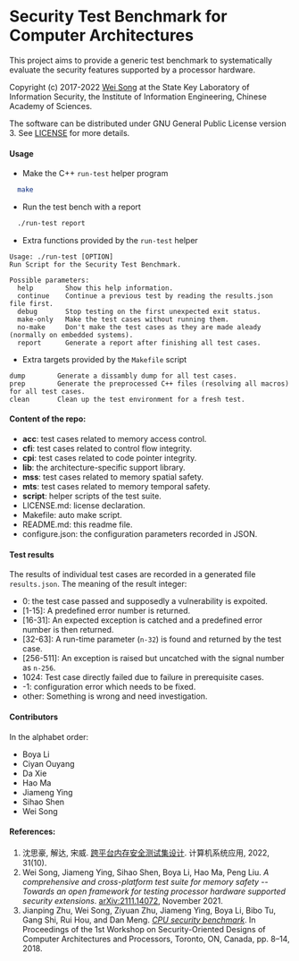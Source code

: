Security Test Benchmark for Computer Architectures
========================

This project aims to provide a generic test benchmark to
systematically evaluate the security features
supported by a processor hardware.

Copyright (c) 2017-2022 [Wei Song](mailto:wsong83@gmail.com) at
the State Key Laboratory of Information Security,
the Institute of Information Engineering,
Chinese Academy of Sciences.

The software can be distributed under GNU General Public License version 3.
See [LICENSE](LICENSE.md) for more details.

#### Usage

* Make the C++ `run-test` helper program

~~~bash
  make
~~~

* Run the test bench with a report

~~~bash
  ./run-test report
~~~

* Extra functions provided by the `run-test` helper

~~~text
Usage: ./run-test [OPTION]
Run Script for the Security Test Benchmark.

Possible parameters:
  help        Show this help information.
  continue    Continue a previous test by reading the results.json file first.
  debug       Stop testing on the first unexpected exit status.
  make-only   Make the test cases without running them.
  no-make     Don't make the test cases as they are made aleady (normally on embedded systems).
  report      Generate a report after finishing all test cases.
~~~

* Extra targets provided by the `Makefile` script

~~~text
dump        Generate a dissambly dump for all test cases.
prep        Generate the preprocessed C++ files (resolving all macros) for all test cases.
clean       Clean up the test environment for a fresh test.
~~~

#### Content of the repo:
- **acc**: test cases related to memory access control.
- **cfi**: test cases related to control flow integrity.
- **cpi**: test cases related to code pointer integrity.
- **lib**: the architecture-specific support library.
- **mss**: test cases related to memory spatial safety.
- **mts**: test cases related to memory temporal safety.
- **script**: helper scripts of the test suite.
- LICENSE.md: license declaration.
- Makefile: auto make script.
- README.md: this readme file.
- configure.json: the configuration parameters recorded in JSON.

#### Test results

The results of individual test cases are recorded in a generated file `results.json`.
The meaning of the result integer:

* 0: the test case passed and supposedly a vulnerability is expoited.
* [1-15]: A predefined error number is returned.
* [16-31]: An expected exception is catched and a predefined error number is then returned.
* [32-63]: A run-time parameter (`n-32`) is found and returned by the test case.
* [256-511]: An exception is raised but uncatched with the signal number as `n-256`.
* 1024: Test case directly failed due to failure in prerequisite cases.
* -1: configuration error which needs to be fixed.
* other: Something is wrong and need investigation.

#### Contributors

In the alphabet order:

- Boya Li
- Ciyan Ouyang
- Da Xie
- Hao Ma
- Jiameng Ying
- Sihao Shen
- Wei Song

#### References:

1. 沈思豪, 解达, 宋威. [跨平台内存安全测试集设计](http://dx.doi.org/10.15888/j.cnki.csa.008840). 计算机系统应用, 2022, 31(10).
1. Wei Song, Jiameng Ying, Sihao Shen, Boya Li, Hao Ma, Peng Liu.
   _A comprehensive and cross-platform test suite for memory safety -- Towards an open framework for testing processor hardware supported security extensions_.
   [arXiv:2111.14072](https://arxiv.org/abs/2111.14072), November 2021.
1. Jianping Zhu, Wei Song, Ziyuan Zhu, Jiameng Ying, Boya Li, Bibo Tu, Gang Shi, Rui Hou, and Dan Meng.
   _[CPU security benchmark](https://wsong83.github.io/publication/comparch/secarch2018.pdf)_.
   In Proceedings of the 1st Workshop on Security-Oriented Designs of Computer Architectures and Processors,
   Toronto, ON, Canada, pp. 8–14, 2018.
